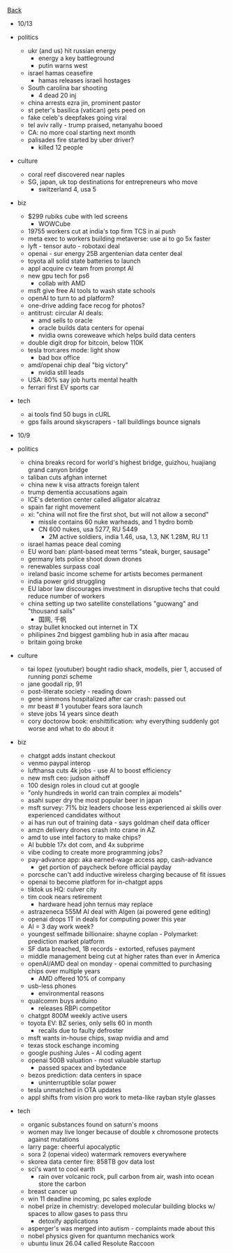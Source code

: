 [Back](./index.md)

- 10/13
- politics
  - ukr (and us) hit russian energy
    - energy a key battleground
    - putin warns west
  - israel hamas ceasefire
    - hamas releases israeli hostages
  - South carolina bar shooting
    - 4 dead 20 inj
  - china arrests ezra jin, prominent pastor
  - st peter's basilica (vatican) gets peed on
  - fake celeb's deepfakes going viral
  - tel aviv rally - trump praised, netanyahu booed
  - CA: no more coal starting next month
  - palisades fire started by uber driver?
    - killed 12 people
- culture
  - coral reef discovered near naples
  - SG, japan, uk top destinations for entrepreneurs who move
    - switzerland 4, usa 5
- biz
  - $299 rubiks cube with led screens
    - WOWCube
  - 19755 workers cut at india's top firm TCS in ai push
  - meta exec to workers building metaverse: use ai to go 5x faster
  - lyft - tensor auto - robotaxi deal
  - openai - sur energy 25B argentenian data center deal
  - toyota all solid state batteries to launch
  - appl acquire cv team from prompt AI
  - new gpu tech for ps6
    - collab with AMD
  - msft give free AI tools to wash state schools
  - openAI to turn to ad platform?
  - one-drive adding face recog for photos?
  - antitrust: circular AI deals:
    - amd sells to oracle
    - oracle builds data centers for openai
    - nvidia owns coreweave which helps build data centers
  - double digit drop for bitcoin, below 110K
  - tesla tron:ares mode: light show
    - bad box office
  - amd/openai chip deal "big victory"
    - nvidia still leads
  - USA: 80% say job hurts mental health
  - ferrari first EV sports car
- tech
  - ai tools find 50 bugs in cURL
  - gps fails around skyscrapers - tall buildlings bounce signals

- 10/9
- politics
  - china breaks record for world's highest bridge, guizhou, huajiang grand canyon bridge
  - taliban cuts afghan internet
  - china new k visa attracts foreign talent
  - trump dementia accusations again
  - ICE's detention center called alligator alcatraz
  - spain far right movement
  - xi: "china will not fire the first shot, but will not allow a second"
    - missle contains 60 nuke warheads, and 1 hydro bomb
    - CN 600 nukes, usa 5277, RU 5449
      - 2M active soldiers, india 1.46, usa, 1.3, NK 1.28M, RU 1.1
  - israel hamas peace deal coming
  - EU word ban: plant-based meat terms "steak, burger, sausage"
  - germany lets police shoot down drones
  - renewables surpass coal
  - ireland basic income scheme for artists becomes permanent
  - india power grid struggling
  - EU labor law discourages investment in disruptive techs that could reduce number of workers
  - china setting up two satellite constellations "guowang" and "thousand sails"
    - 国网, 千帆
  - stray bullet knocked out internet in TX
  - philipines 2nd biggest gambling hub in asia after macau
  - britain going broke
- culture
  - tai lopez (youtuber) bought radio shack, modells, pier 1, accused of running ponzi scheme
  - jane goodall rip, 91
  - post-literate society - reading down
  - gene simmons hospitalized after car crash: passed out
  - mr beast # 1 youtuber fears sora launch
  - steve jobs 14 years since death
  - cory doctorow book: enshittification: why everything suddenly got worse and what to do about it
- biz
  - chatgpt adds instant checkout
  - venmo paypal interop
  - lufthansa cuts 4k jobs - use AI to boost efficiency
  - new msft ceo: judson aithoff
  - 100 design roles in cloud cut at google
  - "only hundreds in world can train complex ai models"
  - asahi super dry the most popular beer in japan
  - msft survey: 71% biz leaders choose less experienced ai skills over experienced candidates without
  - ai has run out of training data - says goldman cheif data officer
  - amzn delivery drones crash into crane in AZ
  - amd to use intel factory to make chips?
  - AI bubble 17x dot com, and 4x subprime
  - vibe coding to create more programming jobs?
  - pay-advance app: aka earned-wage access app, cash-advance
    - get portion of paycheck before official payday
  - porcsche can't add inductive wireless charging because of fit issues
  - openai to become platform for in-chatgpt apps
  - tiktok us HQ: culver city
  - tim cook nears retirement
    - hardware head john ternus may replace
  - astrazeneca 555M AI deal with Algen (ai powered gene editing)
  - openai drops 1T in deals for computing power this year
  - AI = 3 day work week?
  - youngest selfmade billionaire: shayne coplan - Polymarket: prediction market platform
  - SF data breached, 1B records - extorted, refuses payment
  - middle management being cut at higher rates than ever in America
  - openAI/AMD deal on monday - openai committed to purchasing chips over multiple years
    - AMD offered 10% of company
  - usb-less phones
    - environmental reasons
  - qualcomm buys arduino
    - releases RBPi competitor
  - chatgpt 800M weekly active users
  - toyota EV: BZ series, only sells 60 in month
    - recalls due to faulty defroster
  - msft wants in-house chips, swap nvidia and amd
  - texas stock eschange incoming
  - google pushing Jules - AI coding agent
  - openai 500B valuation - most valuable startup
    - passed spacex and bytedance
  - bezos prediction: data centers in space
    - uninterruptible solar power
  - tesla unmatched in OTA updates
  - appl shifts from vision pro work to meta-like rayban style glasses
- tech
  - organic substances found on saturn's moons
  - women may live longer because of double x chromosone protects against mutations
  - larry page: cheerful apocalyptic
  - sora 2 (openai video) watermark removers everywhere
  - skorea data center fire: 858TB gov data lost
  - sci's want to cool earth
    - rain over volcanic rock, pull carbon from air, wash into ocean store the carbon
  - breast cancer up
  - win 11 deadline incoming, pc sales explode
  - nobel prize in chemistry: developed molecular building blocks w/ spaces to allow gases to pass thru
    - detoxify applications
  - asperger's was merged into autism - complaints made about this
  - nobel physics given for quantumn mechanics work
  - ubuntu linux 26.04 called Resolute Raccoon
